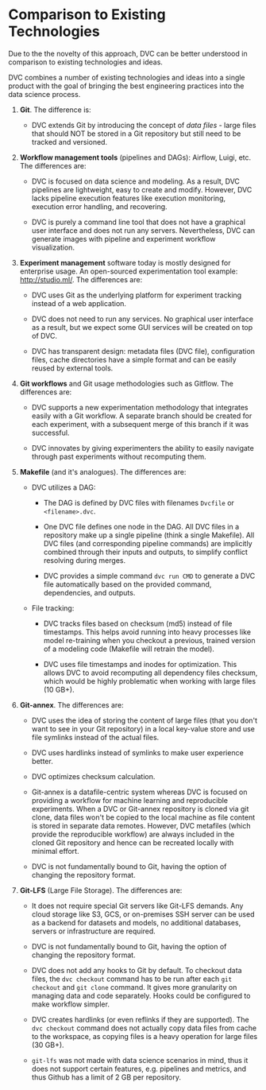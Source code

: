 # Comparison to Existing Technologies

Due to the the novelty of this approach, DVC can be better understood in
comparison to existing technologies and ideas.

DVC combines a number of existing technologies and ideas into a single product
with the goal of bringing the best engineering practices into the data science
process.

1. **Git**. The difference is:

   - DVC extends Git by introducing the concept of _data files_ - large files
     that should NOT be stored in a Git repository but still need to be tracked
     and versioned.

2. **Workflow management tools** (pipelines and DAGs): Airflow, Luigi, etc. The
   differences are:

   - DVC is focused on data science and modeling. As a result, DVC pipelines are
     lightweight, easy to create and modify. However, DVC lacks pipeline
     execution features like execution monitoring, execution error handling, and
     recovering.

   - DVC is purely a command line tool that does not have a graphical user
     interface and does not run any servers. Nevertheless, DVC can generate
     images with pipeline and experiment workflow visualization.

3. **Experiment management** software today is mostly designed for enterprise
   usage. An open-sourced experimentation tool example: http://studio.ml/. The
   differences are:

   - DVC uses Git as the underlying platform for experiment tracking instead of
     a web application.

   - DVC does not need to run any services. No graphical user interface as a
     result, but we expect some GUI services will be created on top of DVC.

   - DVC has transparent design: metadata files (DVC file), configuration files,
     cache directories have a simple format and can be easily reused by external
     tools.

4. **Git workflows** and Git usage methodologies such as Gitflow. The
   differences are:

   - DVC supports a new experimentation methodology that integrates easily with
     a Git workflow. A separate branch should be created for each experiment,
     with a subsequent merge of this branch if it was successful.

   - DVC innovates by giving experimenters the ability to easily navigate
     through past experiments without recomputing them.

5) **Makefile** (and it's analogues). The differences are:

   - DVC utilizes a DAG:

     - The DAG is defined by DVC files with filenames `Dvcfile` or
       `<filename>.dvc`.

     - One DVC file defines one node in the DAG. All DVC files in a repository
       make up a single pipeline (think a single Makefile). All DVC files (and
       corresponding pipeline commands) are implicitly combined through their
       inputs and outputs, to simplify conflict resolving during merges.

     - DVC provides a simple command `dvc run CMD` to generate a DVC file
       automatically based on the provided command, dependencies, and outputs.

   - File tracking:

     - DVC tracks files based on checksum (md5) instead of file timestamps. This
       helps avoid running into heavy processes like model re-training when you
       checkout a previous, trained version of a modeling code (Makefile will
       retrain the model).

     - DVC uses file timestamps and inodes for optimization. This allows DVC to
       avoid recomputing all dependency files checksum, which would be highly
       problematic when working with large files (10 GB+).

6. **Git-annex**. The differences are:

   - DVC uses the idea of storing the content of large files (that you don't
     want to see in your Git repository) in a local key-value store and use file
     symlinks instead of the actual files.

   - DVC uses hardlinks instead of symlinks to make user experience better.

   - DVC optimizes checksum calculation.

   - Git-annex is a datafile-centric system whereas DVC is focused on providing
     a workflow for machine learning and reproducible experiments. When a DVC or
     Git-annex repository is cloned via git clone, data files won't be copied to
     the local machine as file content is stored in separate data remotes.
     However, DVC metafiles (which provide the reproducible workflow) are always
     included in the cloned Git repository and hence can be recreated locally
     with minimal effort.

   - DVC is not fundamentally bound to Git, having the option of changing the
     repository format.

7) **Git-LFS** (Large File Storage). The differences are:

   - It does not require special Git servers like Git-LFS demands. Any cloud
     storage like S3, GCS, or on-premises SSH server can be used as a backend
     for datasets and models, no additional databases, servers or infrastructure
     are required.

   - DVC is not fundamentally bound to Git, having the option of changing the
     repository format.

   - DVC does not add any hooks to Git by default. To checkout data files, the
     `dvc checkout` command has to be run after each `git checkout` and
     `git clone` command. It gives more granularity on managing data and code
     separately. Hooks could be configured to make workflow simpler.

   - DVC creates hardlinks (or even reflinks if they are supported). The
     `dvc checkout` command does not actually copy data files from cache to the
     workspace, as copying files is a heavy operation for large files (30
     GB+).

   - `git-lfs` was not made with data science scenarios in mind, thus it does
     not support certain features, e.g. pipelines and metrics, and thus Github
     has a limit of 2 GB per repository.
